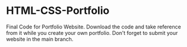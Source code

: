 # HTML-CSS-Portfolio
Final Code for Portfolio Website. Download the code and take reference from it while you create your own portfolio. 
Don't forget to submit your website in the main branch.
